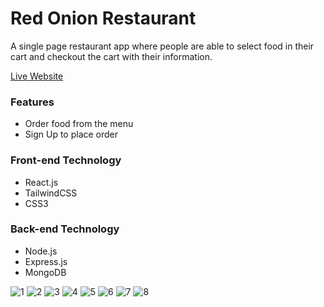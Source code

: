 # Red Onion Restaurant 

A single page restaurant app where people are able to select food in their cart and checkout the cart with their information.

[Live Website](https://hot-red-onions.web.app/)

### Features
* Order food from the menu
* Sign Up to place order


### Front-end Technology  
* React.js
* TailwindCSS
* CSS3

### Back-end Technology 
* Node.js
* Express.js
* MongoDB

![1](https://user-images.githubusercontent.com/45326654/147241533-9ead2cb6-670a-4614-821a-383a6e4a1a2d.jpg)
![2](https://user-images.githubusercontent.com/45326654/147241540-692d0e89-ccef-4e06-964f-087f0b7b72c0.jpg)
![3](https://user-images.githubusercontent.com/45326654/147241597-5d00fb7e-7d49-4c75-aac4-a47f5a3f5520.jpg)
![4](https://user-images.githubusercontent.com/45326654/147241674-734e64bd-b0ea-443d-a6c8-48ea834a6abc.jpg)
![5](https://user-images.githubusercontent.com/45326654/147241688-d93bbc98-3893-4698-9224-ba91e8d05b0d.jpg)
![6](https://user-images.githubusercontent.com/45326654/147241694-a5e12c7f-b75b-408d-bf82-e088ae9f6826.jpg)
![7](https://user-images.githubusercontent.com/45326654/147241707-403538e9-d695-4891-b66f-12a0854d7a5c.jpg)
![8](https://user-images.githubusercontent.com/45326654/147241718-0a38e17a-87cb-4cf9-8936-9e0e9d83c94c.jpg)


